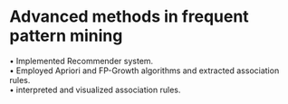 # Advanced methods in frequent pattern mining
• Implemented Recommender system.<br/>
• Employed Apriori and FP-Growth algorithms and extracted association rules.<br/>
• interpreted and visualized association rules.<br/>
